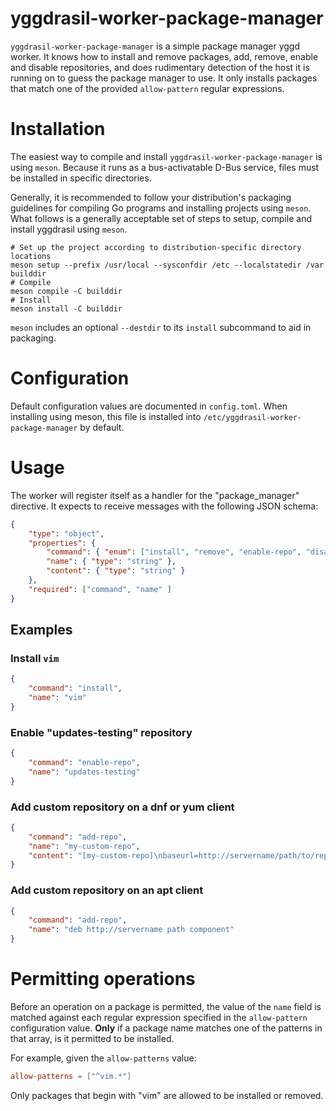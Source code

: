 # yggdrasil-worker-package-manager

`yggdrasil-worker-package-manager` is a simple package manager yggd worker. It
knows how to install and remove packages, add, remove, enable and disable
repositories, and does rudimentary detection of the host it is running on to guess
the package manager to use. It only installs packages that match one of the
provided `allow-pattern` regular expressions.

# Installation

The easiest way to compile and install `yggdrasil-worker-package-manager` is
using `meson`. Because it runs as a bus-activatable D-Bus service, files must be
installed in specific directories.

Generally, it is recommended to follow your distribution's packaging guidelines
for compiling Go programs and installing projects using `meson`. What follows is a
generally acceptable set of steps to setup, compile and install yggdrasil using
`meson`.

```
# Set up the project according to distribution-specific directory locations
meson setup --prefix /usr/local --sysconfdir /etc --localstatedir /var builddir
# Compile
meson compile -C builddir
# Install
meson install -C builddir
```

`meson` includes an optional `--destdir` to its `install` subcommand to aid in
packaging.

# Configuration

Default configuration values are documented in `config.toml`. When installing
using meson, this file is installed into `/etc/yggdrasil-worker-package-manager`
by default.

# Usage

The worker will register itself as a handler for the "package_manager"
directive. It expects to receive messages with the following JSON schema:

```json
{
    "type": "object",
    "properties": {
        "command": { "enum": ["install", "remove", "enable-repo", "disable-repo", "add-repo", "remove-repo"] },
        "name": { "type": "string" },
        "content": { "type": "string" }
    },
    "required": ["command", "name" ]
}
```

## Examples

### Install `vim`

```json
{
    "command": "install",
    "name": "vim"
}
```

### Enable "updates-testing" repository

```json
{
    "command": "enable-repo",
    "name": "updates-testing"
}
```

### Add custom repository on a dnf or yum client

```json
{
    "command": "add-repo",
    "name": "my-custom-repo",
    "content": "[my-custom-repo]\nbaseurl=http://servername/path/to/repo\nenabled=1"
}
```

### Add custom repository on an apt client

```json
{
    "command": "add-repo",
    "name": "deb http://servername path component"
}
```

# Permitting operations

Before an operation on a package is permitted, the value of the `name` field is
matched against each regular expression specified in the `allow-pattern`
configuration value. **Only** if a package name matches one of the patterns in
that array, is it permitted to be installed.

For example, given the `allow-patterns` value:

```toml
allow-patterns = ["^vim.*"]
```

Only packages that begin with "vim" are allowed to be installed or removed.
